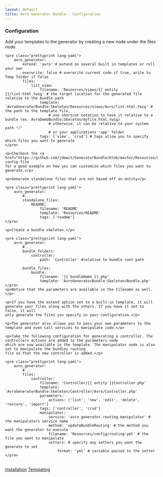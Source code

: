 ```yaml
---
layout: default
title: Avro Generator Bundle - Configuration
---
```

<div class="page-header">
    <h3>Configuration</h3>
</div>
<div>
    <p>Add your templates to the generator by creating a new node under the files node.</p>

    <pre class="prettyprint lang-yaml">
        avro_generator:
            extend: 'avro' # extend on several built in templates or roll your own
            overwrite: false # overwrite current code if true, write to Temp folder if false
            files:
                list_view: 
                    filename: 'Resources/views/{{ entity }}/list.html.twig' # the target location for the generated file relative to the bundle path
                    template: 'AvroGeneratorBundle:Skeleton/Resources/views/Avro/list.html.twig' # the path to the template file, 
                        # use shortcut notation to have it relative to a bundle (ex. AvroDemoBundle:Skeleton/myfile.html.twig) 
                        # otherwise, it can be relative to your system path "/"
                        # or your applications 'app' folder
                    tags: ['view', 'crud'] # tags allow you to specify which files you want to generate
    </pre>

    <p>Checkout the <a href="https://github.com/jdewit/GeneratorBundle/blob/master/Resources/config/avro.yml">avro.yml</a> config file 
    for a good example on how you can customize which files you want to generate.</p> 

    <p>Generate standalone files that are not based off an entity</p>

    <pre class="prettyprint lang-yaml">
        avro_generator:
            #...
            standalone_files:
                README: 
                    filename: 'README' 
                    template: 'Resources/README' 
                    tags: ['readme'] 
    </pre>

    <p>Create a bundle skeleton.</p>

    <pre class="prettyprint lang-yaml">
        avro_generator:
            #...
            bundle_folders:
                controller:
                    path: 'Controller' #relative to bundle root path

            bundle_files:
                bundle:
                    filename: '{{ bundleName }}.php'
                    template: 'AvroGeneratorBundle:Skeleton/Bundle.php'
    </pre>
    <p>Notice that the parameters are available in the filename as well.</p> 

    <p>If you have the extend option set to a built-in template, it will generate your files along with the others. If you have it set to false, it will
    only generate the files you specify in your configuration.</p>

    <p>The generator also allows you to pass your own parameters to the template and even call services to manipulate code.</p>

    <p>Take the following configuration for generating a controller. The controllers actions are added to the parameters node
    which are now available in the template. The manipulator node is also set to manipulate the bundles routing
    file so that the new controller is added.</p>

    <pre class="prettyprint lang-yaml">
        avro_generator:
            #...
            files:
                controller: 
                    filename: 'Controller/{{ entity }}Controller.php'
                    template: 'AvroGeneratorBundle:Skeleton/Controller/Avro/Controller.php'
                    parameters: 
                        actions: ['list', 'new', 'edit', 'delete', 'restore', 'import']
                    tags: ['controller', 'crud']
                    manipulator: 
                        service: 'avro_generator.routing.manipulator' # the manipulators service name
                        method: 'updateBundleRouting' # the method you want the generator to execute
                        filename: 'Resources/config/routing.yml' # the file you want to manipulate
                        setters: # specify any setters you want the generate to set
                            format: 'yml' # variable passed to the setter
    </pre>
</div>
<br />
<a class="btn pull-left" href="installation.html">Installation<i class="icon-arrow-left"></i></a>
<a class="btn pull-right" href="templating.html">Templating<i class="icon-arrow-right"></i></a>
